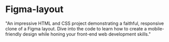 # Figma-layout
"An impressive HTML and CSS project demonstrating a faithful, responsive clone of a Figma layout. Dive into the code to learn how to create a mobile-friendly design while honing your front-end web development skills."
